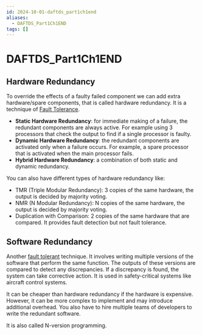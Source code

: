 ```yaml
---
id: 2024-10-01-daftds_part1ch1end
aliases:
  - DAFTDS_Part1Ch1END
tags: []
---
```


# DAFTDS_Part1Ch1END

## Hardware Redundancy

To override the effects of a faulty failed component we can add extra hardware/spare components, that is called hardware redundancy. It is a technique of [Fault Tolerance](2024-09-10-fault-tolerance.md).

- **Static Hardware Redundancy**: for immediate making of a failure, the redundant components are always active. For example using 3 processors that check the output to find if a single processor is faulty.
- **Dynamic Hardware Redundancy**: the redundant components are activated only when a failure occurs. For example, a spare processor that is activated when the main processor fails.
- **Hybrid Hardware Redundancy**: a combination of both static and dynamic redundancy.

You can also have different types of hardware redundancy like:

- TMR (Triple Modular Redundancy): 3 copies of the same hardware, the output is decided by majority voting.
- NMR (N Modular Redundancy): N copies of the same hardware, the output is decided by majority voting.
- Duplication with Comparison: 2 copies of the same hardware that are compared. It provides fault detection but not fault tolerance.

## Software Redundancy

Another [fault tolerant](2024-09-10-fault-tolerance.md) technique. It involves writing multiple versions of the software that perform the same function. The outputs of these versions are compared to detect any discrepancies. If a discrepancy is found, the system can take corrective action. It is used in safety-critical systems like aircraft control systems.

It can be cheaper than hardware redundancy if the hardware is expensive. However, it can be more complex to implement and may introduce additional overhead. You also have to hire multiple teams of developers to write the redundant software.

It is also called N-version programming.
